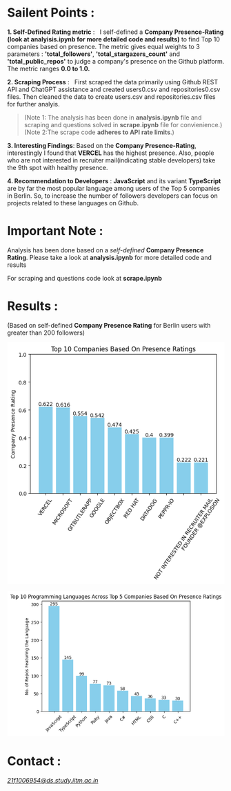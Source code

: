 # Sailent Points  :
**1. Self-Defined Rating metric** : &nbsp;&nbsp;I self-defined a **Company Presence-Rating (look at analyisis.ipynb for more detailed code and results)** to find Top 10 companies based on presence. The metric gives equal weights to 3 parameters : **'total_followers'**, **'total_stargazers_count'** and **'total_public_repos'** to judge a company's presence on the Github platform. The metric ranges **0.0 to 1.0.**

**2. Scraping Process** :  &nbsp;&nbsp;First scraped the data primarily using Github REST API and ChatGPT assistance and created users0.csv and repositories0.csv files. Then cleaned the data to create users.csv and repositories.csv files for further analyis.  
> (Note 1: The analysis has been done in **analysis.ipynb** file and scraping and questions solved in **scrape.ipynb** file for convienience.)  
> (Note 2:The scrape code **adheres to API rate limits**.)  

**3. Interesting Findings**: Based on the **Company Presence-Rating**, interestingly I found that **VERCEL** has the highest presence. Also, people who are not interested in recruiter mail(indicating stable developers) take the 9th spot with healthy presence.  

**4. Recommendation to Developers** : **JavaScript** and its variant **TypeScript** are by far the most popular language among users of the Top 5 companies in Berlin. So, to increase the number of followers developers can focus on projects related to these languages on Github.

# Important Note :
Analysis has been done based on a *self-defined* **Company Presence Rating**. Please take a look at **analysis.ipynb** for more detailed code and results  
  
For scraping and questions code look at **scrape.ipynb**

# Results :
(Based on self-defined **Company Presence Rating** for Berlin users with greater than 200 followers)

![Top 10 Companies Chart](top_companies.png)

![Top 10 Languages at Top 5 Companies Chart](top_languages_at_top_5_companies.png)

# Contact :
*21f1006954@ds.study.iitm.ac.in*



